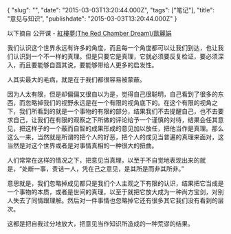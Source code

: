 {
    "slug": "",
    "date": "2015-03-03T13:20:44.000Z",
    "tags": ["笔记"],
    "title": "意见与知识",
    "publishdate": "2015-03-03T13:20:44.000Z"
}

以下摘自 公开课 - [紅樓夢(The Red Chamber
Dream)/歐麗娟](https://class.coursera.org/rcd-002)

我们认识这个世界永远有许多的角度，而且每一个角度都可以让我们到达，也让我们认识到一个不一样的真理。但是只要它是真理，它就必须要反复检证，要必须深入，而且要能够自圆其说，要能够带给人更多的启发性。

人其实最大的毛病，就是在于我们都很容易被蒙蔽。

因为人太有限，但是却偏偏又很自以为是，觉得自己很聪明，自己看到了很多的东西，而忽略掉我们的视野永远是在一个有限的视角底下的。在这个有限的视角之下，我们所看到的就是一个事物的有限的部分，结果我们不去提醒自己，也不去要求自己，让我们在有限的观察之下所做的评论给予一个谨慎的对待，结果会任其意见，把这样子的一个蔽而自智的成果形成的意见加以放任，把他当作是真理。那么这么一来，当然就是所谓的把个人的好恶，把个人的成见当普遍的真理来面对，这当然是对这个世界或者是对事情真相的一种很大的扭曲。

人们常常在这样的情况之下，把意见当真理，以至于不自觉地表现出来的就是，“处断一事，责诘一人，凭在己之意见，是其所是而非其所非。”

意思就是，我们忽略掉成见都只是我们个人主观之下有限的认识，结果把它当成是一个事物的本质，或者是世间的真理，以至于就把它放大成为一种尚方宝剑，对别人失去了同情跟理解。然后对一件事情也忽略掉它还有很多其它我们没有看到的层次。

这都是把自我过分地放大，把意见当作知识所造成的一种荒谬的结果。

